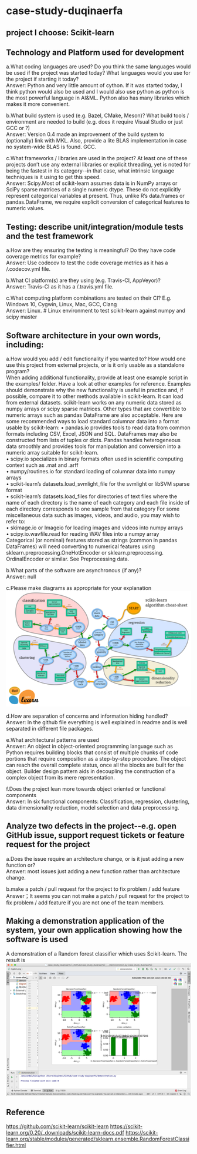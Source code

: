 # case-study-duqinaerfa
## project I choose: Scikit-learn
## Technology and Platform used for development
a.What coding languages are used? Do you think the same languages would be used if the project was started today? What languages would you use for the project if starting it today?   
Answer: Python and very little amount of cython. If it was started today, I think python would also be used and I would also use python as python is the most powerful language in AI&ML. Python also has many libraries which makes it more convenient.  
  
b.What build system is used (e.g. Bazel, CMake, Meson)? What build tools / environment are needed to build (e.g. does it require Visual Studio or just GCC or ?)  
Answer: Version 0.4 made an improvement of the build system to (optionally) link with MKL. Also, provide a lite BLAS implementation in case no system-wide BLAS is found. GCC.  
  
c.What frameworks / libraries are used in the project? At least one of these projects don’t use any external libraries or explicit threading, yet is noted for being the fastest in its category--in that case, what intrinsic language techniques is it using to get this speed.  
Answer: Scipy.Most of scikit-learn assumes data is in NumPy arrays or SciPy sparse matrices of a single numeric dtype. These do not explicitly represent categorical variables at present. Thus, unlike R’s data.frames or pandas.DataFrame, we require explicit conversion of categorical features to numeric values.  
## Testing: describe unit/integration/module tests and the test framework
a.How are they ensuring the testing is meaningful? Do they have code coverage metrics for example?  
Answer: Use codecov to test the code coverage metrics as it has a /.codecov.yml file.  
  
b.What CI platform(s) are they using (e.g. Travis-CI, AppVeyor)?  
Answer: Travis-CI as it has a  /.travis.yml file.  
  
c.What computing platform combinations are tested on their CI? E.g. Windows 10, Cygwin, Linux, Mac, GCC, Clang  
Answer: Linux. # Linux environment to test scikit-learn against numpy and scipy master  
  
## Software architecture in your own words, including:
a.How would you add / edit functionality if you wanted to? How would one use this project from external projects, or is it only usable as a standalone program?   
When adding additional functionality, provide at least one example script in the examples/ folder. Have
a look at other examples for reference. Examples should demonstrate why the new functionality is useful in
practice and, if possible, compare it to other methods available in scikit-learn. It can load from external datasets. scikit-learn works on any numeric data stored as numpy arrays or scipy sparse matrices. Other types that are convertible to numeric arrays such as pandas DataFrame are also acceptable.
Here are some recommended ways to load standard columnar data into a format usable by scikit-learn:
• pandas.io provides tools to read data from common formats including CSV, Excel, JSON and SQL. DataFrames
may also be constructed from lists of tuples or dicts. Pandas handles heterogeneous data smoothly and provides tools for manipulation and conversion into a numeric array suitable for scikit-learn.  
• scipy.io specializes in binary formats often used in scientific computing context such as .mat and .arff  
• numpy/routines.io for standard loading of columnar data into numpy arrays  
• scikit-learn’s datasets.load_svmlight_file for the svmlight or libSVM sparse format  
• scikit-learn’s datasets.load_files for directories of text files where the name of each directory is the
name of each category and each file inside of each directory corresponds to one sample from that category
For some miscellaneous data such as images, videos, and audio, you may wish to refer to:  
• skimage.io or Imageio for loading images and videos into numpy arrays  
• scipy.io.wavfile.read for reading WAV files into a numpy array  
Categorical (or nominal) features stored as strings (common in pandas DataFrames) will need converting to
numerical features using sklearn.preprocessing.OneHotEncoder or sklearn.preprocessing. OrdinalEncoder or similar. See Preprocessing data.  
  
b.What parts of the software are asynchronous (if any)?  
Answer: null   
  
c.Please make diagrams as appropriate for your explanation   
![Image text](https://github.com/ec500-software-engineering/case-study-duqinaerfa/blob/master/diagrams.png)
  
  
d.How are separation of concerns and information hiding handled?  
Answer: In the github file everything is well explained in readme and is well separated in different file packages.  
  
e.What architectural patterns are used   
Answer: An object in object-oriented programming language such as Python requires building blocks that consist of multiple chunks of code portions that require composition as a step-by-step procedure. The object can reach the overall complete status, once all the blocks are built for the object. Builder design pattern aids in decoupling the construction of a complex object from its mere representation.  
  
f.Does the project lean more towards object oriented or functional components  
Answer: In six functional components: Classification, regression, clustering, data dimensionality reduction, model selection and data preprocessing.   
## Analyze two defects in the project--e.g. open GitHub issue, support request tickets or feature request for the project
a.Does the issue require an architecture change, or is it just adding a new function or?  
Answer: most issues just adding a new function rather than architecture change.  
  
b.make a patch / pull request for the project to fix problem / add feature  
Answer；It seems you can not make a patch / pull request for the project to fix problem / add feature if you are not one of the team members.  
## Making a demonstration application of the system, your own application showing how the software is used  
A demonstration of a Random forest classifier which uses Scikit-learn. The result is 
![Image text](https://github.com/ec500-software-engineering/case-study-duqinaerfa/blob/master/demonstration_result.png)

## Reference
https://github.com/scikit-learn/scikit-learn
https://scikit-learn.org/0.20/_downloads/scikit-learn-docs.pdf
https://scikit-learn.org/stable/modules/generated/sklearn.ensemble.RandomForestClassifier.html